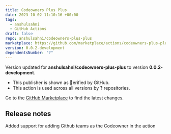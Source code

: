 ```yaml
---
title: Codeowners Plus Plus
date: 2023-10-02 11:10:16 +00:00
tags:
  - anshulsahni
  - GitHub Actions
draft: false
repo: anshulsahni/codeowners-plus-plus
marketplace: https://github.com/marketplace/actions/codeowners-plus-plus
version: 0.0.2-development
dependentsNumber: "?"
---
```



Version updated for **anshulsahni/codeowners-plus-plus** to version **0.0.2-development**.
- This publisher is shown as erified by GitHub.
- This action is used across all versions by **?** repositories.

Go to the [GitHub Marketplace](https://github.com/marketplace/actions/codeowners-plus-plus) to find the latest changes.

## Release notes

Added support for adding Github teams as the Codeowner in the action
